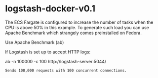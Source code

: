# logstash-docker-v0.1
The ECS Fargate is configured to increase the number of tasks when the CPU is above 50% in this example.
To generate such load you can use Apache Benchmark which strangely comes preinstalled on Fedora.  

Use Apache Benchmark (ab)

If Logstash is set up to accept HTTP logs:

ab -n 100000 -c 100 http://logstash-server:5044/

    Sends 100,000 requests with 100 concurrent connections.